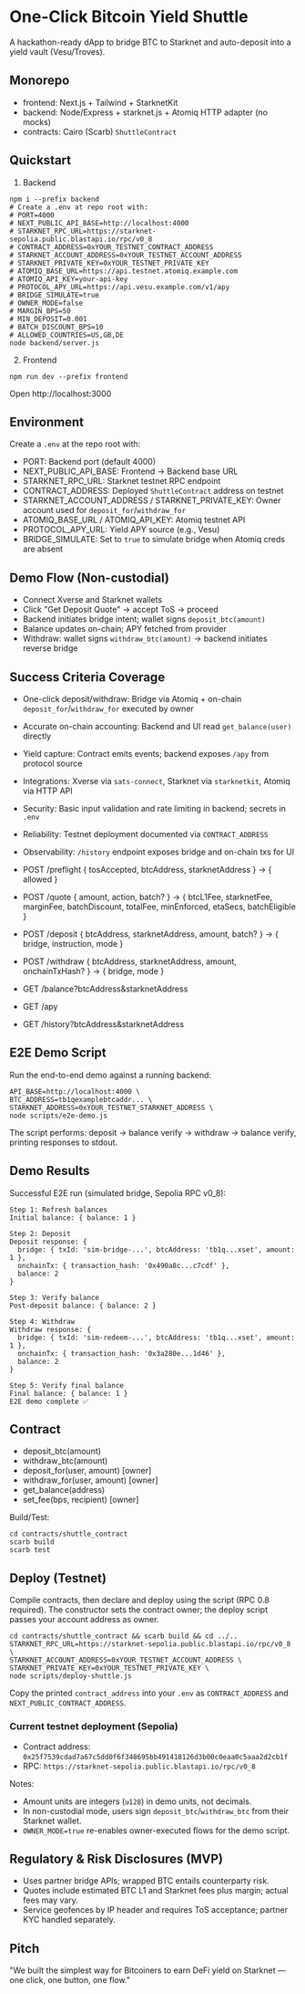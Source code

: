 # One-Click Bitcoin Yield Shuttle

A hackathon-ready dApp to bridge BTC to Starknet and auto-deposit into a yield vault (Vesu/Troves).

## Monorepo
- frontend: Next.js + Tailwind + StarknetKit
- backend: Node/Express + starknet.js + Atomiq HTTP adapter (no mocks)
- contracts: Cairo (Scarb) `ShuttleContract`

## Quickstart

1) Backend
```
npm i --prefix backend
# Create a .env at repo root with:
# PORT=4000
# NEXT_PUBLIC_API_BASE=http://localhost:4000
# STARKNET_RPC_URL=https://starknet-sepolia.public.blastapi.io/rpc/v0_8
# CONTRACT_ADDRESS=0xYOUR_TESTNET_CONTRACT_ADDRESS
# STARKNET_ACCOUNT_ADDRESS=0xYOUR_TESTNET_ACCOUNT_ADDRESS
# STARKNET_PRIVATE_KEY=0xYOUR_TESTNET_PRIVATE_KEY
# ATOMIQ_BASE_URL=https://api.testnet.atomiq.example.com
# ATOMIQ_API_KEY=your-api-key
# PROTOCOL_APY_URL=https://api.vesu.example.com/v1/apy
# BRIDGE_SIMULATE=true
# OWNER_MODE=false
# MARGIN_BPS=50
# MIN_DEPOSIT=0.001
# BATCH_DISCOUNT_BPS=10
# ALLOWED_COUNTRIES=US,GB,DE
node backend/server.js
```

2) Frontend
```
npm run dev --prefix frontend
```

Open http://localhost:3000

## Environment

Create a `.env` at the repo root with:

- PORT: Backend port (default 4000)
- NEXT_PUBLIC_API_BASE: Frontend → Backend base URL
- STARKNET_RPC_URL: Starknet testnet RPC endpoint
- CONTRACT_ADDRESS: Deployed `ShuttleContract` address on testnet
- STARKNET_ACCOUNT_ADDRESS / STARKNET_PRIVATE_KEY: Owner account used for `deposit_for`/`withdraw_for`
- ATOMIQ_BASE_URL / ATOMIQ_API_KEY: Atomiq testnet API
- PROTOCOL_APY_URL: Yield APY source (e.g., Vesu)
- BRIDGE_SIMULATE: Set to `true` to simulate bridge when Atomiq creds are absent

## Demo Flow (Non-custodial)
- Connect Xverse and Starknet wallets
- Click "Get Deposit Quote" → accept ToS → proceed
- Backend initiates bridge intent; wallet signs `deposit_btc(amount)`
- Balance updates on-chain; APY fetched from provider
- Withdraw: wallet signs `withdraw_btc(amount)` → backend initiates reverse bridge

## Success Criteria Coverage

- One-click deposit/withdraw: Bridge via Atomiq + on-chain `deposit_for`/`withdraw_for` executed by owner
- Accurate on-chain accounting: Backend and UI read `get_balance(user)` directly
- Yield capture: Contract emits events; backend exposes `/apy` from protocol source
- Integrations: Xverse via `sats-connect`, Starknet via `starknetkit`, Atomiq via HTTP API
- Security: Basic input validation and rate limiting in backend; secrets in `.env`
- Reliability: Testnet deployment documented via `CONTRACT_ADDRESS`
- Observability: `/history` endpoint exposes bridge and on-chain txs for UI

- POST /preflight { tosAccepted, btcAddress, starknetAddress } → { allowed }
- POST /quote { amount, action, batch? } → { btcL1Fee, starknetFee, marginFee, batchDiscount, totalFee, minEnforced, etaSecs, batchEligible }
- POST /deposit { btcAddress, starknetAddress, amount, batch? } → { bridge, instruction, mode }
- POST /withdraw { btcAddress, starknetAddress, amount, onchainTxHash? } → { bridge, mode }
- GET /balance?btcAddress&starknetAddress
- GET /apy
- GET /history?btcAddress&starknetAddress

## E2E Demo Script

Run the end-to-end demo against a running backend:

```
API_BASE=http://localhost:4000 \
BTC_ADDRESS=tb1qexamplebtcaddr... \
STARKNET_ADDRESS=0xYOUR_TESTNET_STARKNET_ADDRESS \
node scripts/e2e-demo.js
```

The script performs: deposit → balance verify → withdraw → balance verify, printing responses to stdout.

## Demo Results

Successful E2E run (simulated bridge, Sepolia RPC v0_8):

```
Step 1: Refresh balances
Initial balance: { balance: 1 }

Step 2: Deposit
Deposit response: {
  bridge: { txId: 'sim-bridge-...', btcAddress: 'tb1q...xset', amount: 1 },
  onchainTx: { transaction_hash: '0x490a8c...c7cdf' },
  balance: 2
}

Step 3: Verify balance
Post-deposit balance: { balance: 2 }

Step 4: Withdraw
Withdraw response: {
  bridge: { txId: 'sim-redeem-...', btcAddress: 'tb1q...xset', amount: 1 },
  onchainTx: { transaction_hash: '0x3a280e...1d46' },
  balance: 2
}

Step 5: Verify final balance
Final balance: { balance: 1 }
E2E demo complete ✅
```

## Contract
- deposit_btc(amount)
- withdraw_btc(amount)
- deposit_for(user, amount) [owner]
- withdraw_for(user, amount) [owner]
- get_balance(address)
 - set_fee(bps, recipient) [owner]

Build/Test:
```
cd contracts/shuttle_contract
scarb build
scarb test
```

## Deploy (Testnet)

Compile contracts, then declare and deploy using the script (RPC 0.8 required). The constructor sets the contract owner; the deploy script passes your account address as owner.

```
cd contracts/shuttle_contract && scarb build && cd ../..
STARKNET_RPC_URL=https://starknet-sepolia.public.blastapi.io/rpc/v0_8 \
STARKNET_ACCOUNT_ADDRESS=0xYOUR_TESTNET_ACCOUNT_ADDRESS \
STARKNET_PRIVATE_KEY=0xYOUR_TESTNET_PRIVATE_KEY \
node scripts/deploy-shuttle.js
```

Copy the printed `contract_address` into your `.env` as `CONTRACT_ADDRESS` and `NEXT_PUBLIC_CONTRACT_ADDRESS`.

### Current testnet deployment (Sepolia)

- Contract address: `0x25f7539cdad7a67c5dd0f6f348695bb491418126d3b00c0eaa0c5aaa2d2cb1f`
- RPC: `https://starknet-sepolia.public.blastapi.io/rpc/v0_8`

Notes:
- Amount units are integers (`u128`) in demo units, not decimals.
- In non-custodial mode, users sign `deposit_btc`/`withdraw_btc` from their Starknet wallet.
- `OWNER_MODE=true` re-enables owner-executed flows for the demo script.

## Regulatory & Risk Disclosures (MVP)
- Uses partner bridge APIs; wrapped BTC entails counterparty risk.
- Quotes include estimated BTC L1 and Starknet fees plus margin; actual fees may vary.
- Service geofences by IP header and requires ToS acceptance; partner KYC handled separately.

## Pitch
"We built the simplest way for Bitcoiners to earn DeFi yield on Starknet — one click, one button, one flow."
